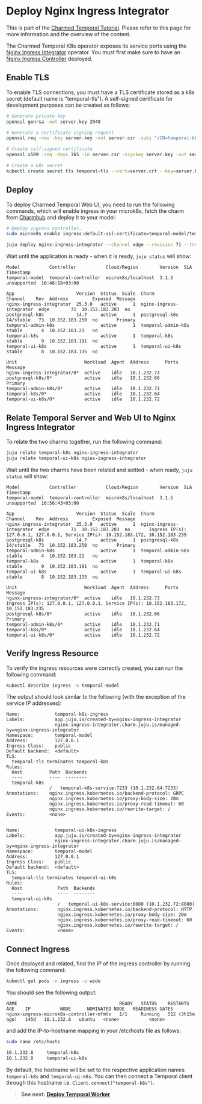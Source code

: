 # Deploy Nginx Ingress Integrator

This is part of the [Charmed Temporal Tutorial](./00-introduction.md). Please
refer to this page for more information and the overview of the content.

The Charmed Temporal K8s operator exposes its service ports using the
[Nginx Ingress Integrator](https://charmhub.io/nginx-ingress-integrator)
operator. You must first make sure to have an
[Nginx Ingress Controller](https://docs.nginx.com/nginx-ingress-controller/)
deployed.

## Enable TLS

To enable TLS connections, you must have a TLS certificate stored as a k8s
secret (default name is "temporal-tls"). A self-signed certificate for
development purposes can be created as follows:

```bash
# Generate private key
openssl genrsa -out server.key 2048

# Generate a certificate signing request
openssl req -new -key server.key -out server.csr -subj "/CN=temporal-k8s"

# Create self-signed certificate
openssl x509 -req -days 365 -in server.csr -signkey server.key -out server.crt -extfile <(printf "subjectAltName=DNS:temporal-k8s")

# Create a k8s secret
kubectl create secret tls temporal-tls --cert=server.crt --key=server.key
```

## Deploy

To deploy Charmed Temporal Web UI, you need to run the following commands, which
will enable ingress in your microk8s, fetch the charm from
[Charmhub](https://charmhub.io/nginx-ingress-integrator) and deploy it to your
model:

```bash
# Deploy ingress controller.
sudo microk8s enable ingress:default-ssl-certificate=temporal-model/temporal-tls

juju deploy nginx-ingress-integrator --channel edge --revision 71 --trust
```

Wait until the application is ready - when it is ready, `juju status` will show:

```
Model           Controller           Cloud/Region        Version  SLA          Timestamp
temporal-model  temporal-controller  microk8s/localhost  3.1.5    unsupported  16:46:18+03:00

App                       Version  Status  Scale  Charm                     Channel    Rev  Address         Exposed  Message
nginx-ingress-integrator  25.3.0   active      1  nginx-ingress-integrator  edge        71  10.152.183.203  no
postgresql-k8s            14.7     active      1  postgresql-k8s            14/stable   73  10.152.183.250  no       Primary
temporal-admin-k8s                 active      1  temporal-admin-k8s        stable       4  10.152.183.21   no
temporal-k8s                       active      1  temporal-k8s              stable       9  10.152.183.191  no
temporal-ui-k8s                    active      1  temporal-ui-k8s           stable       8  10.152.183.135  no

Unit                         Workload  Agent  Address      Ports   Message
nginx-ingress-integrator/0*  active    idle   10.1.232.73
postgresql-k8s/0*            active    idle   10.1.232.66          Primary
temporal-admin-k8s/0*        active    idle   10.1.232.71
temporal-k8s/0*              active    idle   10.1.232.64
temporal-ui-k8s/0*           active    idle   10.1.232.72
```

## Relate Temporal Server and Web UI to Nginx Ingress Integrator

To relate the two charms together, run the following command:

```bash
juju relate temporal-k8s nginx-ingress-integrator
juju relate temporal-ui-k8s nginx-ingress-integrator
```

Wait until the two charms have been related and settled - when ready,
`juju status` will show:

```
Model           Controller           Cloud/Region        Version  SLA          Timestamp
temporal-model  temporal-controller  microk8s/localhost  3.1.5    unsupported  16:56:43+03:00

App                       Version  Status  Scale  Charm                     Channel    Rev  Address         Exposed  Message
nginx-ingress-integrator  25.3.0   active      1  nginx-ingress-integrator  edge        71  10.152.183.203  no       Ingress IP(s): 127.0.0.1, 127.0.0.1, Service IP(s): 10.152.183.172, 10.152.183.235
postgresql-k8s            14.7     active      1  postgresql-k8s            14/stable   73  10.152.183.250  no       Primary
temporal-admin-k8s                 active      1  temporal-admin-k8s        stable       4  10.152.183.21   no
temporal-k8s                       active      1  temporal-k8s              stable       9  10.152.183.191  no
temporal-ui-k8s                    active      1  temporal-ui-k8s           stable       8  10.152.183.135  no

Unit                         Workload  Agent  Address      Ports   Message
nginx-ingress-integrator/0*  active    idle   10.1.232.73          Ingress IP(s): 127.0.0.1, 127.0.0.1, Service IP(s): 10.152.183.172, 10.152.183.235
postgresql-k8s/0*            active    idle   10.1.232.66          Primary
temporal-admin-k8s/0*        active    idle   10.1.232.71
temporal-k8s/0*              active    idle   10.1.232.64
temporal-ui-k8s/0*           active    idle   10.1.232.72

```

## Verify Ingress Resource

To verify the ingress resources were correctly created, you can run the
following command:

```bash
kubectl describe ingress -n temporal-model
```

The output should look similar to the following (with the exception of the
service IP addresses):

```
Name:             temporal-k8s-ingress
Labels:           app.juju.is/created-by=nginx-ingress-integrator
                  nginx-ingress-integrator.charm.juju.is/managed-by=nginx-ingress-integrator
Namespace:        temporal-model
Address:          127.0.0.1
Ingress Class:    public
Default backend:  <default>
TLS:
  temporal-tls terminates temporal-k8s
Rules:
  Host          Path  Backends
  ----          ----  --------
  temporal-k8s
                /   temporal-k8s-service:7233 (10.1.232.64:7233)
Annotations:    nginx.ingress.kubernetes.io/backend-protocol: GRPC
                nginx.ingress.kubernetes.io/proxy-body-size: 20m
                nginx.ingress.kubernetes.io/proxy-read-timeout: 60
                nginx.ingress.kubernetes.io/rewrite-target: /
Events:         <none>


Name:             temporal-ui-k8s-ingress
Labels:           app.juju.is/created-by=nginx-ingress-integrator
                  nginx-ingress-integrator.charm.juju.is/managed-by=nginx-ingress-integrator
Namespace:        temporal-model
Address:          127.0.0.1
Ingress Class:    public
Default backend:  <default>
TLS:
  temporal-tls terminates temporal-ui-k8s
Rules:
  Host             Path  Backends
  ----             ----  --------
  temporal-ui-k8s
                   /   temporal-ui-k8s-service:8080 (10.1.232.72:8080)
Annotations:       nginx.ingress.kubernetes.io/backend-protocol: HTTP
                   nginx.ingress.kubernetes.io/proxy-body-size: 20m
                   nginx.ingress.kubernetes.io/proxy-read-timeout: 60
                   nginx.ingress.kubernetes.io/rewrite-target: /
Events:            <none>
```

## Connect Ingress

Once deployed and related, find the IP of the ingress controller by running the
following command:

```bash
kubectl get pods -n ingress -o wide
```

You should see the following output:

```
NAME                                      READY   STATUS    RESTARTS          AGE    IP           NODE      NOMINATED NODE   READINESS GATES
nginx-ingress-microk8s-controller-mfmtx   1/1     Running   512 (3h15m ago)   145d   10.1.232.8   ubuntu   <none>           <none>
```

and add the IP-to-hostname mapping in your /etc/hosts file as follows:

```bash
sudo nano /etc/hosts

10.1.232.8     temporal-k8s
10.1.232.8     temporal-ui-k8s
```

By default, the hostname will be set to the respective application names
`temporal-k8s` and `temporal-ui-k8s`. You can then connect a Temporal client
through this hostname i.e. `Client.connect("temporal-k8s")`.

> **See next: [Deploy Temporal Worker](./08-deploying-worker.md)**

